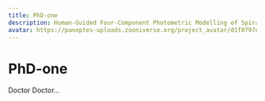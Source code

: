 ```yaml
---
title: PhD-one
description: Human-Guided Four-Component Photometric Modelling of Spiral Galaxies
avatar: https://panoptes-uploads.zooniverse.org/project_avatar/d1f8f97e-7849-43e6-9a8e-07b0a0c61b5c.jpeg
---
```


# PhD-one

Doctor Doctor...